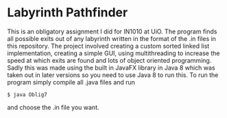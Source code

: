 # Labyrinth Pathfinder

This is an obligatory assignment I did for IN1010 at UiO.
The program finds all possible exits out of any labyrinth written
in the format of the .in files in this repository. The project involved
creating a custom sorted linked list implementation, creating a simple GUI,
using multithreading to increase the speed at which exits are found
and lots of object oriented programming.
Sadly this was made using the built in JavaFX library in Java 8
which was taken out in later versions so you need to use Java 8 to
run this. To run the program simply compile all .java files and run 
```
$ java Oblig7
```
and choose the .in file you want.
